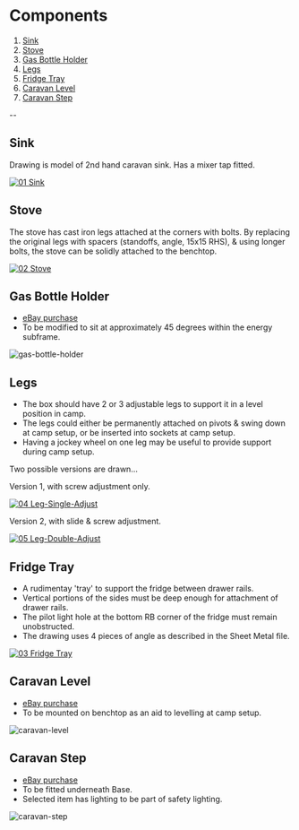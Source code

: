 # Components

1. [Sink](#01)
2. [Stove](#02)
3. [Gas Bottle Holder](#03)
4. [Legs](#04)
5. [Fridge Tray](#05)
6. [Caravan Level](#06)
7. [Caravan Step](#07)

--

## <a id="01"></a> Sink

Drawing is model of 2nd hand caravan sink. Has a mixer tap fitted.

[![01 Sink](Components/01-Sink.png)](Components/01-Sink.pdf "01 Sink")

## <a id="02"></a> Stove

The stove has cast iron legs attached at the corners with bolts. By replacing the original legs with spacers (standoffs, angle, 15x15 RHS), & using longer bolts, the stove can be solidly attached to the benchtop.

[![02 Stove](Components/02-Stove.png)](Components/02-Stove.pdf "02 Stove")

## <a id="03"></a> Gas Bottle Holder

* [eBay purchase](https://www.ebay.com.au/itm/254621457008)
* To be modified to sit at approximately 45 degrees within the energy subframe.

![gas-bottle-holder](_images/gas-bottle-holder.jpeg)

## <a id="04"></a> Legs

* The box should have 2 or 3 adjustable legs to support it in a level position in camp.
* The legs could either be permanently attached on pivots & swing down at camp setup, or be inserted into sockets at camp setup.
* Having a jockey wheel on one leg may be useful to provide support during camp setup.

Two possible versions are drawn…

Version 1, with screw adjustment only.

[![04 Leg-Single-Adjust](Components/04-Leg-Single-Adjust.png)](Components/04-Leg-Single-Adjust.pdf "04 Leg-Single-Adjust")

Version 2, with slide & screw adjustment.

[![05 Leg-Double-Adjust](Components/05-Leg-Double-Adjust.png)](Components/05-Leg-Double-Adjust.pdf "05 Leg-Double-Adjust")

## <a id="05"></a> Fridge Tray

* A rudimentay 'tray' to support the fridge between drawer rails.
* Vertical portions of the sides must be deep enough for attachment of drawer rails.
* The pilot light hole at the bottom RB corner of the fridge must remain unobstructed.
* The drawing uses 4 pieces of angle as described in the Sheet Metal file.

[![03 Fridge Tray](Components/03-Fridge-Tray.png)](Components/03-Fridge-Tray.pdf "03 Fridge Tray")

## <a id="06"></a> Caravan Level

* [eBay purchase](https://www.ebay.com.au/itm/125243519326)
* To be mounted on benchtop as an aid to levelling at camp setup.

![caravan-level](_images/caravan-level.jpeg)

## <a id="07"></a> Caravan Step

* [eBay purchase](https://www.ebay.com.au/itm/293101007284)
* To be fitted underneath Base.
* Selected item has lighting to be part of safety lighting.

![caravan-step](_images/caravan-step.jpeg)
